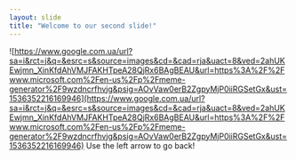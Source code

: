 ```yaml
---
layout: slide
title: "Welcome to our second slide!"
---
```

![https://www.google.com.ua/url?sa=i&rct=j&q=&esrc=s&source=images&cd=&cad=rja&uact=8&ved=2ahUKEwjmn_XinKfdAhVMJFAKHTpeA28QjRx6BAgBEAU&url=https%3A%2F%2Fwww.microsoft.com%2Fen-us%2Fp%2Fmeme-generator%2F9wzdncrfhvjg&psig=AOvVaw0erB2ZgpyMjP0iiRGSetGx&ust=1536352216169946](https://www.google.com.ua/url?sa=i&rct=j&q=&esrc=s&source=images&cd=&cad=rja&uact=8&ved=2ahUKEwjmn_XinKfdAhVMJFAKHTpeA28QjRx6BAgBEAU&url=https%3A%2F%2Fwww.microsoft.com%2Fen-us%2Fp%2Fmeme-generator%2F9wzdncrfhvjg&psig=AOvVaw0erB2ZgpyMjP0iiRGSetGx&ust=1536352216169946)
Use the left arrow to go back!
